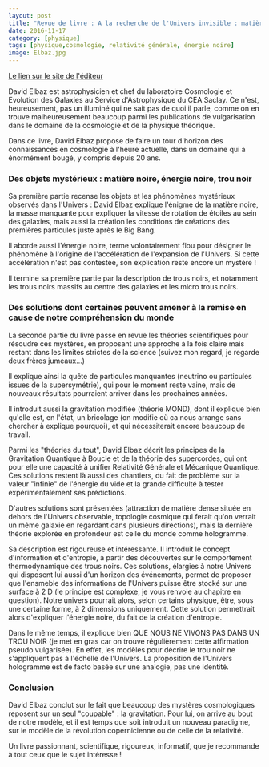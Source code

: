 ```yaml
---
layout: post
title: "Revue de livre : A la recherche de l'Univers invisible : matière noire, énergie noire, trous noirs - David Elbaz"
date: 2016-11-17
category: [physique]
tags: [physique,cosmologie, relativité générale, énergie noire]
image: Elbaz.jpg
---
```

[Le lien sur le site de l'éditeur](http://www.odilejacob.fr/catalogue/sciences/astronomie-astrophysique-cosmologie/a-la-recherche-de-lunivers-invisible_9782738134776.php)

David Elbaz est astrophysicien et chef du laboratoire Cosmologie et Evolution des Galaxies au Service d'Astrophysique du CEA Saclay. Ce n'est, heureusement, pas un illuminé qui ne sait pas de quoi il parle, comme on en trouve malheureusement beaucoup parmi les publications de vulgarisation dans le domaine de la cosmologie et de la physique théorique.

Dans ce livre, David Elbaz propose de faire un tour d'horizon des connaissances en cosmologie à l'heure actuelle, dans un domaine qui a énormément bougé, y compris depuis 20 ans.

<!--more-->

### Des objets mystérieux : matière noire, énergie noire, trou noir ###

Sa première partie recense les objets et les phénomènes mystérieux observés dans l'Univers : David Elbaz explique l'énigme de la matière noire, la masse manquante pour expliquer la vitesse de rotation de étoiles au sein des galaxies, mais aussi la création les conditions de créations des premières particules juste après le Big Bang.

Il aborde aussi l'énergie noire, terme volontairement flou pour désigner le phénomène à l'origine de l'accélération de l'expansion de l'Univers. Si cette accélération n'est pas contestée, son explication reste encore un mystère !

Il termine sa première partie par la description de trous noirs, et notamment les trous noirs massifs au centre des galaxies et les micro trous noirs.

### Des solutions dont certaines peuvent amener à la remise en cause de notre compréhension du monde ###

La seconde partie du livre passe en revue les théories scientifiques pour résoudre ces mystères, en proposant une approche à la fois claire mais restant dans les limites strictes de la science (suivez mon regard, je regarde deux frères jumeaux...)

Il explique ainsi la quête de particules manquantes (neutrino ou particules issues de la supersymétrie), qui pour le moment reste vaine, mais de nouveaux résultats pourraient arriver dans les prochaines années.

Il introduit aussi la gravitation modifiée (théorie MOND), dont il explique bien qu'elle est, en l'état, un bricolage (on modifie où ca nous arrange sans chercher à explique pourquoi), et qui nécessiterait encore beaucoup de travail.

Parmi les "théories du tout", David Elbaz décrit les principes de la Gravitation Quantique à Boucle et de la théorie des supercordes, qui ont pour elle une capacité à unifier Relativité Générale et Mécanique Quantique. Ces solutions restent là aussi des chantiers, du fait de problème sur la valeur "infinie" de l'énergie du vide et la grande difficulté à tester expérimentalement ses prédictions.

D'autres solutions sont présentées (attraction de matière dense située en dehors de l'Univers observable, topologie cosmique qui ferait qu'on verrait un même galaxie en regardant dans plusieurs directions), mais la dernière théorie explorée en profondeur est celle du monde comme hologramme.

Sa description est rigoureuse et intéressante. Il introduit le concept d'information et d'entropie, à partir des découvertes sur le comportement thermodynamique des trous noirs. Ces solutions, élargies à notre Univers qui disposent lui aussi d'un horizon des événements, permet de proposer que l'ensmeble des informations de l'Univers puisse être stocké sur une surface à 2 D (le principe est complexe, je vous renvoie au chapitre en question). Notre univers pourrait alors, selon certains physique, être, sous une certaine forme, à 2 dimensions uniquement. Cette solution permettrait alors d'expliquer l'énergie noire, du fait de la création d'entropie.

Dans le même temps, il explique bien QUE NOUS NE VIVONS PAS DANS UN TROU NOIR (je met en gras car on trouve régulièrement cette affirmation pseudo vulgarisée). En effet, les modèles pour décrire le trou noir ne s'appliquent pas à l'échelle de l'Univers. La proposition de l'Univers hologramme est de facto basée sur une analogie, pas une identité.

### Conclusion ###

David Elbaz conclut sur le fait que beaucoup des mystères cosmologiques reposent sur un seul "coupable" : la gravitation. Pour lui, on arrive au bout de notre modèle, et il est temps que soit introduit un nouveau paradigme, sur le modèle de la révolution copernicienne ou de celle de la relativité.

Un livre passionnant, scientifique, rigoureux, informatif, que je recommande à tout ceux que le sujet intéresse !
